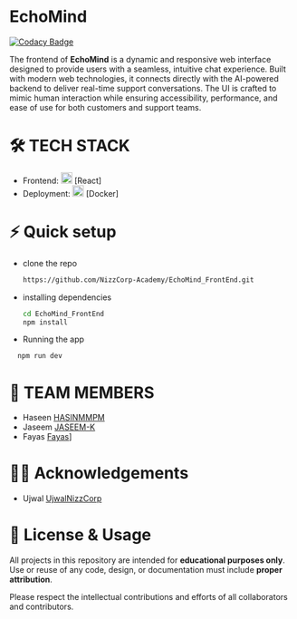 # EchoMind
[![Codacy Badge](https://app.codacy.com/project/badge/Grade/e6eb93984dda4cf1acd41715537ab8de)](https://app.codacy.com/gh/NizzCorp-Academy/EchoMind_FrontEnd/dashboard?utm_source=gh&utm_medium=referral&utm_content=&utm_campaign=Badge_grade)

The frontend of **EchoMind** is a dynamic and responsive web interface designed to provide users with a seamless, intuitive chat experience. Built with modern web technologies, it connects directly with the AI-powered backend to deliver real-time support conversations. The UI is crafted to mimic human interaction while ensuring accessibility, performance, and ease of use for both customers and support teams.

# 🛠️ TECH STACK

- Frontend: <img src="https://github.com/user-attachments/assets/634795ba-064f-4016-ad06-daafb8e402a6" width="20"/> [React]
- Deployment: <img src="https://github.com/user-attachments/assets/12de079d-039d-45d0-baa2-6861a2330bc6" width="20"/> [Docker]

# ⚡ Quick setup

- clone the repo

  ```sh
  https://github.com/NizzCorp-Academy/EchoMind_FrontEnd.git
  ```

- installing dependencies

  ```sh
  cd EchoMind_FrontEnd
  npm install
  ```

- Running the app

```sh
  npm run dev
```

# 👥 TEAM MEMBERS

- Haseen [HASINMMPM](https://github.com/HASINMMPM)
- Jaseem [JASEEM-K](https://github.com/JASEEM-K)
- Fayas [Fayas](https://github.com/fayaspv)]

# 👨‍🏫 Acknowledgements

- Ujwal [UjwalNizzCorp](https://github.com/UjwalNizzCorp)

# 📄 License & Usage

All projects in this repository are intended for **educational purposes only**.  
Use or reuse of any code, design, or documentation must include **proper attribution**.

Please respect the intellectual contributions and efforts of all collaborators and contributors.
